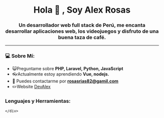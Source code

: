 <div id="header" align="center">
    <h1 align="center"> Hola 👋 , Soy Alex Rosas </h1>
    <h3 align="center"> Un desarrollador web full stack de Perú, me encanta desarrollar aplicaciones web, los videojuegos y disfruto de una buena taza de café.</h3>
</div> 
               
---
               
### 💻 Sobre Mí:

- 😺Preguntame sobre **PHP, Laravel, Python, JavaScript**
- 👓Actualmente estoy aprendiendo **Vue, nodejs.** 
- 📧 Puedes contactarme por **rosasrias82@gamil.com**
- ✏️Website [DevAlex](devalex.com)

<div align=left>
    <h3>Lenguajes y Herramientas: </h3>
    <div>
    
    </div>
</div>
